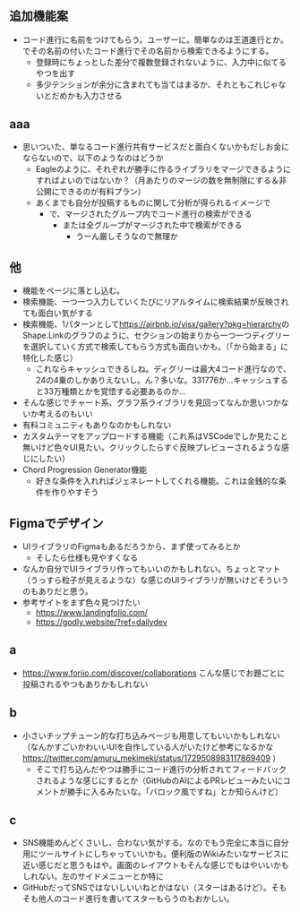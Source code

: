 #

## 追加機能案

- コード進行に名前をつけてもらう。ユーザーに。簡単なのは王道進行とか。でその名前の付いたコード進行でその名前から検索できるようにする。
  - 登録時にちょっとした差分で複数登録されないように、入力中に似てるやつを出す
  - 多少テンションが余分に含まれても当てはまるか、それともこれじゃないとだめかも入力させる

## aaa

- 思いついた、単なるコード進行共有サービスだと面白くないかもだしお金にならないので、以下のようなのはどうか
  - Eagleのように、それぞれが勝手に作るライブラリをマージできるようにすればよいのではないか？（月あたりのマージの数を無制限にする＆非公開にできるのが有料プラン）
  - あくまでも自分が投稿するものに関して分析が得られるイメージで
    - で、マージされたグループ内でコード進行の検索ができる
      - または全グループがマージされた中で検索ができる
        - うーん厳しそうなので無理か

## 他

- 機能をページに落とし込む。
- 検索機能、一つ一つ入力していくたびにリアルタイムに検索結果が反映されても面白い気がする
- 検索機能、1パターンとして<https://airbnb.io/visx/gallery?pkg=hierarchy>のShape.Linkのグラフのように、セクションの始まりから一つ一つディグリーを選択していく方式で検索してもらう方式も面白いかも。（「から始まる」に特化した感じ）
  - これならキャッシュできるしね。ディグリーは最大4コード進行なので、24の4乗のしかありえないし。ん？多いな。331776か…キャッシュすると33万種類とかを覚悟する必要あるのか…
- そんな感じでチャート系、グラフ系ライブラリを見回ってなんか思いつかないか考えるのもいい
- 有料コミュニティもありなのかもしれない
- カスタムテーマをアップロードする機能（これ系はVSCodeでしか見たこと無いけど色々UI見たい。クリックしたらすぐ反映プレビューされるような感じにしたい）
- Chord Progression Generator機能
  - 好きな条件を入れればジェネレートしてくれる機能。これは金銭的な条件を作りやすそう

## Figmaでデザイン

- UIライブラリのFigmaもあるだろうから、まず使ってみるとか
  - そしたら仕様も見やすくなる
- なんか自分でUIライブラリ作ってもいいのかもしれない。ちょっとマット（うっすら粒子が見えるような）な感じのUIライブラリが無いけどそういうのもありだと思う。
- 参考サイトをまず色々見つけたい
  - <https://www.landingfolio.com/>
  - <https://godly.website/?ref=dailydev>

## a

- <https://www.foriio.com/discover/collaborations> こんな感じでお題ごとに投稿されるやつもありかもしれない

## b

- 小さいチップチューン的な打ち込みページも用意してもいいかもしれない（なんかすごいかわいいUIを自作している人がいたけど参考になるかな <https://twitter.com/amuru_mekimeki/status/1729508983117869409> ）
  - そこで打ち込んだやつは勝手にコード進行の分析されてフィードバックされるような感じにするとか（GitHubのAIによるPRレビューみたいにコメントが勝手に入るみたいな。「バロック風ですね」とか知らんけど）

## c

- SNS機能めんどくさいし、合わない気がする。なのでもう完全に本当に自分用にツールサイトにしちゃっていいかも。便利版のWikiみたいなサービスに近い感じだと思うもはや。画面のレイアウトもそんな感じでもはやいいかもしれない。左のサイドメニューとか特に
- GitHubだってSNSではないしいいねとかはない（スターはあるけど）。そもそも他人のコード進行を書いてスターもらうのもおかしい。
